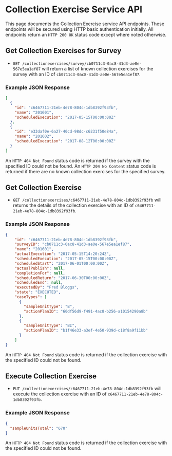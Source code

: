 # Collection Exercise Service API
This page documents the Collection Exercise service API endpoints. These endpoints will be secured using HTTP basic authentication initially. All endpoints return an `HTTP 200 OK` status code except where noted otherwise.

## Get Collection Exercises for Survey
* `GET /collectionexercises/survey/cb0711c3-0ac8-41d3-ae0e-567e5ea1ef87` will return a list of known collection exercises for the survey with an ID of `cb0711c3-0ac8-41d3-ae0e-567e5ea1ef87`.

### Example JSON Response
```json
[
  {
    "id": "c6467711-21eb-4e78-804c-1db8392f93fb",
    "name": "201601",
    "scheduledExecution": "2017-05-15T00:00:00Z"
  },
  {
    "id": "e33daf0e-6a27-40cd-98dc-c6231f50e84a",
    "name": "201602",
    "scheduledExecution": "2017-08-12T00:00:00Z"
  }
]
```

An `HTTP 404 Not Found` status code is returned if the survey with the specified ID could not be found. An `HTTP 204 No Content` status code is returned if there are no known collection exercises for the specified survey.

## Get Collection Exercise
* `GET /collectionexercises/c6467711-21eb-4e78-804c-1db8392f93fb` will returns the details of the collection exercise with an ID of `c6467711-21eb-4e78-804c-1db8392f93fb`.

### Example JSON Response
```json
{
    "id": "c6467711-21eb-4e78-804c-1db8392f93fb",
    "surveyID": "cb0711c3-0ac8-41d3-ae0e-567e5ea1ef87",
    "name": "201601",
    "actualExecution": "2017-05-15T14:20:24Z",
    "scheduledExecution": "2017-05-15T00:00:00Z",
    "scheduledStart": "2017-06-01T00:00:00Z",
    "actualPublish": null,
    "completionFor": null,
    "scheduledReturn": "2017-06-30T00:00:00Z",
    "scheduledEnd": null,
    "executedBy": "Fred Bloggs",
    "state": "EXECUTED",
    "caseTypes": [
      {
        "sampleUnitType": "B",
        "actionPlanID": "60df56d9-f491-4ac8-b256-a10154290a8b"
      },
      {
        "sampleUnitType": "BI",
        "actionPlanID": "b1f46e33-a3ef-4e50-939d-c18f8a9f11bb"
      }
    ]
}
```

An `HTTP 404 Not Found` status code is returned if the collection exercise with the specified ID could not be found.

## Execute Collection Exercise
* `PUT /collectionexercises/c6467711-21eb-4e78-804c-1db8392f93fb` will execute the collection exercise with an ID of `c6467711-21eb-4e78-804c-1db8392f93fb`.

### Example JSON Response
```json
{
  "sampleUnitsTotal": "670"
}
```

An `HTTP 404 Not Found` status code is returned if the collection exercise with the specified ID could not be found.
